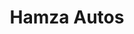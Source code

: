 ---
title: "Hamza Autos"
url: /karachi/hamza-autos-1831-nasir-colony-rd-nasir-colony-sector-32-e-korangi/
shop: shop
---